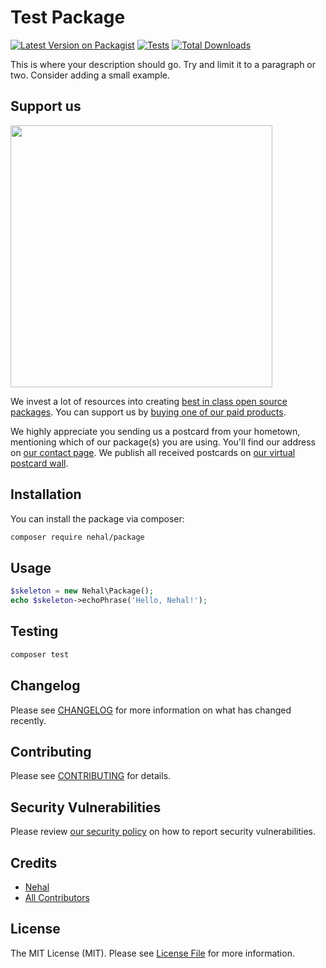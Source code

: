 # Test Package

[![Latest Version on Packagist](https://img.shields.io/packagist/v/nehal/package.svg?style=flat-square)](https://packagist.org/packages/nehal/package)
[![Tests](https://img.shields.io/github/actions/workflow/status/nehal/package/run-tests.yml?branch=main&label=tests&style=flat-square)](https://github.com/nehal/package/actions/workflows/run-tests.yml)
[![Total Downloads](https://img.shields.io/packagist/dt/nehal/package.svg?style=flat-square)](https://packagist.org/packages/nehal/package)

This is where your description should go. Try and limit it to a paragraph or two. Consider adding a small example.

## Support us

[<img src="https://github-ads.s3.eu-central-1.amazonaws.com/package.jpg?t=1" width="419px" />](https://spatie.be/github-ad-click/package)

We invest a lot of resources into creating [best in class open source packages](https://spatie.be/open-source). You can support us by [buying one of our paid products](https://spatie.be/open-source/support-us).

We highly appreciate you sending us a postcard from your hometown, mentioning which of our package(s) you are using. You'll find our address on [our contact page](https://spatie.be/about-us). We publish all received postcards on [our virtual postcard wall](https://spatie.be/open-source/postcards).

## Installation

You can install the package via composer:

```bash
composer require nehal/package
```

## Usage

```php
$skeleton = new Nehal\Package();
echo $skeleton->echoPhrase('Hello, Nehal!');
```

## Testing

```bash
composer test
```

## Changelog

Please see [CHANGELOG](CHANGELOG.md) for more information on what has changed recently.

## Contributing

Please see [CONTRIBUTING](https://github.com/spatie/.github/blob/main/CONTRIBUTING.md) for details.

## Security Vulnerabilities

Please review [our security policy](../../security/policy) on how to report security vulnerabilities.

## Credits

- [Nehal](https://github.com/nehal100994)
- [All Contributors](../../contributors)

## License

The MIT License (MIT). Please see [License File](LICENSE.md) for more information.
